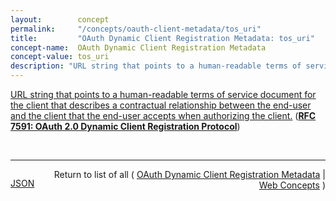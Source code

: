 ```yaml
---
layout:        concept
permalink:     "/concepts/oauth-client-metadata/tos_uri"
title:         "OAuth Dynamic Client Registration Metadata: tos_uri"
concept-name:  OAuth Dynamic Client Registration Metadata
concept-value: tos_uri
description: "URL string that points to a human-readable terms of service document for the client that describes a contractual relationship between the end-user and the client that the end-user accepts when authorizing the client."
---
```


[URL string that points to a human-readable terms of service document for the client that describes a contractual relationship between the end-user and the client that the end-user accepts when authorizing the client.](http://tools.ietf.org/html/rfc7591#section-2 "Read documentation for OAuth Dynamic Client Registration Metadata &#34;tos_uri&#34;") (**[RFC 7591: OAuth 2.0 Dynamic Client Registration Protocol](/specs/IETF/RFC/7591 "This specification defines mechanisms for dynamically registering OAuth 2.0 clients with authorization servers. Registration requests send a set of desired client metadata values to the authorization server. The resulting registration responses return a client identifier to use at the authorization server and the client metadata values registered for the client. The client can then use this registration information to communicate with the authorization server using the OAuth 2.0 protocol. This specification also defines a set of common client metadata fields and values for clients to use during registration.")**)

<br/>
<hr/>

<p style="float : left"><a href="./tos_uri.json" title="JSON representing this particular Web Concept value">JSON</a></p>
<p style="text-align: right">Return to list of all ( <a href="../oauth-client-metadata/">OAuth Dynamic Client Registration Metadata</a> | <a href="../">Web Concepts</a> )</p>
